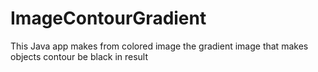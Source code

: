 # ImageContourGradient
This Java app makes from colored image the gradient image that makes objects contour be black in result
